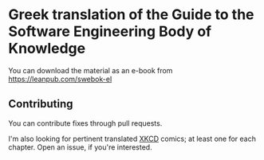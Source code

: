 # Greek translation of the Guide to the Software Engineering Body of Knowledge

You can download the material as an e-book from https://leanpub.com/swebok-el

## Contributing
You can contribute fixes through pull requests.

I'm also looking for pertinent translated [XKCD](https://xkcd.com/) comics; at least one for each chapter.  Open an issue, if you're interested.
